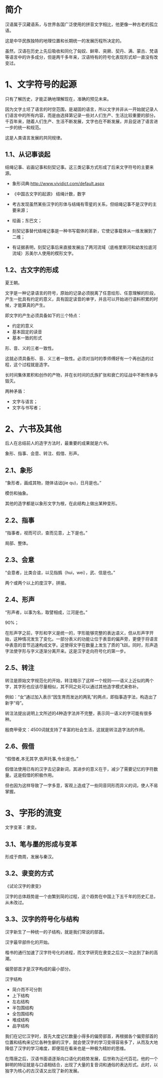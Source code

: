 简介
============

汉语属于汉藏语系，与世界各国广泛使用的拼音文字相比，他更像一种古老的孤立语。

这是中华民族独特的地理位置和长期统一的发展历程所决定的。

虽然，汉语在历史上先后吸收和同化了匈奴、鲜卑、突厥、契丹、满、蒙古、梵语等语言中的许多成分，但是两千多年来，汉语特有的符号化表现形式却一直没有改变过。


# 1、文字符号的起源
只有了解历史，才能正确地理解现在，准确的预见未来。

因为文字土坯了语言的时空范围，是凝固的语言，所以文字并非从一开始就记录人们语言中的所有内容，而是由选择第记录一些对人们生产、生活比较重要的部分。千百年来，随着人们生产、生活不断发展，文字也在不断发展，并且促进了语言进一步的统一和规范。

这是人类语言发展的共同规律。

## 1.1、从记事谈起
结绳记事、岩画记事和刻契记事。这三类记事方式形成了后来文字符号的主要来源。

* 象形词典:http://www.vividict.com/default.aspx

* 《中国古文字的起源》 结绳计数，数字

* 考古发现虽然某些汉字的形体与结绳有零星的关系，但结绳记事不是汉字的主要来源；

* 绘画；东巴文；
* 刻契记事替代结绳记事是一种书写载体的革新，它使记事载体从一维发展到了二维；

* 有证据表明，刻契记事后来直接发展出了两河流域（底格里斯河和幼发拉底河流域）苏美尔人使用的楔形文字。

## 1.2、古文字的形成
夏王朝。

文字是一种记录语言的符号，原始的记录必须脱离了任意绘形、任意理解的阶段，产生一批具有约定的意义，具有固定读音的单字，并且可以开始进行语料积累的时候，才能算真的产生。

即文字的产生必须具备如下的三个特点：
* 约定的意义
* 基本固定的读音
* 基本一致的形式

形、音、义的三者一致性。

这就必须具备形、音、义三者一致性。必须对当时的季师傅好有一个再创造的过程，这个过程就是造字。

长时间集体累积和创作的产物，并在长时间的氏族扩张和衰亡的征战中不断传承与毁灭。

两种矛盾：
* 文字与语言；
* 文字与书写者；

# 2、六书及其他
后人在总结前人的造字方法时，最重要的成果就是六书。

象形、指事、会意、转注、假借、形声。

## 2.1、象形
“象形者，画成其物，随体诘诎(jie qu)，日月是也。”

模仿和抽象。

其他的造字都是以象形文字为根，在此结构上做出某种变形。

## 2.2、指事
“指事者，视而可识，查而见意，上下是也。” 

局部、整体。

## 2.3、会意
“会意者，比类合谊，以见指撝（hui，wei），武、信是也。”

两个或两个以上的度汉字，拼接。

## 2.4、形声
“形声者，以事为名，取譬相成，江河是也。”

90%；

在形声字之前，字形和字义是统一的，字形能够完整的表达语义，但从形声字开始，这种情况发生了变化。一部分表义的功能让位于表音的偏声旁，更便于将语言中表意的音节迅速构成文字。这使得文字在数量上发生了质的飞跃。同时，形声造字法使字形与字义逐渐分离开来。这是汉字走向符号化的第一步。

## 2.5、转注
转注是原始文字规范化的开始，转注暗示了这样一个规则——语义上近似的两个字，其字形也应该尽量相似，其不同之处可以通过其他造字模式来弥补。

例如：“女”通过加入表示“因生育而发达的两乳”的两点，即指事造字法，构造出了新字“母”。

转注法提出说明上文所述的4种造字法并不完整，表示同一语义的字可能有很多种。

殷商甲骨文：4500词就支持了丰富的社会生活，这就是转注造字法的作用。


## 2.6、假借
“假借者,本无其字,依声托事,令长是也。”

假借法使用已有的汉字去记录新词，其进步的意义在于，减少了需要记忆的字符数量。这是假借的积极作用。

但也因为这样导致了一字多意，客观上造成了一些同音同形而异义的词，使人不易掌握。


# 3、字形的流变
文字变革：隶变。

## 3.1、笔与墨的形成与变革
形成于商周，发展与秦汉。

## 3.2、隶变的方式
《试论汉字的隶变》

汉字的总体趋势是一个由繁到简的过程，这个趋势在中国上下五千年的历史汇总，从未改过。

## 3.3、汉字的符号化与结构
汉字新生了一种统一的子结构，就是我们常说的部首。

汉字最早部件化的开始。

楷书的通行加速了汉字符号化的进程，而文字研究在隶变之后又一次达到了新的高潮。

偏旁部首才是汉字构成的最小部分。

汉字结构
* 简介而不可分割
* 上下结构
* 左右结构
* 半包围结构
* 全包围结构
* 堆成结构
* 品字结构

我们在记忆汉字时，首先大度记忆数量小得多的偏旁部首，再根据各个偏旁部首的位置和结构来记忆各种生僻的汉字，就会使汉字的学习变得容易多了，从而及大地降低了汉字的学习难度，即便现在看来也是一种极为精妙的思维。

在隋唐之后，汉语书面语逐渐向口语化的趋势发展，后世称为近代百花。他的一个鲜明的特征就是与口语相结合，出现了大量的复音词和通俗的表达形式。此时，以独字为核心的古汉语又出现了新的发展。



